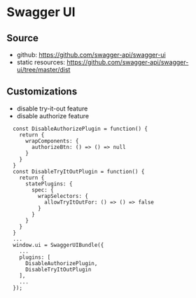 # Swagger UI
## Source
- github: https://github.com/swagger-api/swagger-ui
- static resources: https://github.com/swagger-api/swagger-ui/tree/master/dist
## Customizations
- disable try-it-out feature
- disable authorize feature
```
  const DisableAuthorizePlugin = function() {
    return {
      wrapComponents: {
        authorizeBtn: () => () => null
      }
    }
  }
  const DisableTryItOutPlugin = function() {
    return {
      statePlugins: {
        spec: {
          wrapSelectors: {
            allowTryItOutFor: () => () => false
          }
        }
      }
    }
  }
  ...
  window.ui = SwaggerUIBundle({
    ...
    plugins: [
	  DisableAuthorizePlugin,
	  DisableTryItOutPlugin
    ],
    ...
  });
```